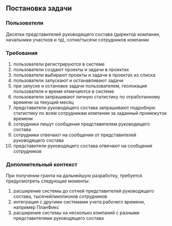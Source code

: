 ## Постановка задачи
### Пользователи
Десятки представителей руководящего состава (директор компании, начальники участков и тд), сотни/тысячи сотрудников компании

### Требования
1. пользователи регистрируются в системе
1. пользователи создают проекты и задачи в проектах
1. пользователи выбирают проекты и задачи в проектах из списка
1. пользователи запускают и останавливают задачи
1. при запуске и остановке задачи пользователем, геолокация пользователя и время отмечаются в системе
1. пользователи запрашивают личную статистику по отработанному времени за текущий месяц
1. представители руководящего состава запрашивают подробную статистику по всем сотрудникам компании за заданный промежуток времени
1. сотрудники пишут сообщения представителям руководящего состава
1. сотрудники отвечают на сообщения от представителей руководящего состава
1. представители руководящего состава отвечают на сообщения сотрудников

### Дополнительный контекст
При получении гранта на дальнейшую разработку, требуется предусмотреть следующие моменты:
1. расширение системы до сотней представителей руководящего состава, тысячей/миллионов сотрудников
1. интеграция с другими системами учета рабочего времени, например ПланФикс
1. расширение системы на несколько компаний с разными представителями руководящего состава